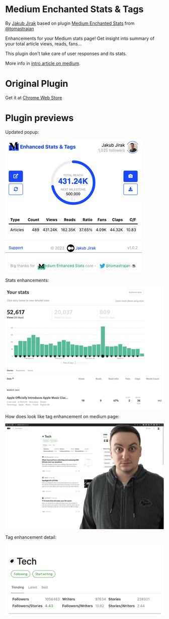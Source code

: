 # Medium Enchanted Stats & Tags 
By [Jakub Jirak](https://jakubjirak.medium.com) based on plugin [Medium Enchanted Stats](https://chrome.google.com/webstore/detail/medium-Enhanced-stats/jnomnfoenpdinfkpaaigokicgcfkomjo) from [@tomastrajan](https://twitter.com/tomastrajan)

Enhancements for your Medium stats page! Get insight into summary of your total article views, reads, fans...

This plugin don't take care of user responses and its stats.

More info in [intro article on medium](https://medium.com/@jakubjirak/medium-enhanced-stats-tags-a58da6d0480).

# Original Plugin

Get it at [Chrome Web Store](https://chrome.google.com/webstore/detail/medium-enhanced-stats/jnomnfoenpdinfkpaaigokicgcfkomjo)

# Plugin previews

Updated popup:

![Medium Enchanted Stats & Tags](https://raw.githubusercontent.com/JirakJ/medium-enhanced-stats-and-tags/master/assets/img_4.png)

Stats enhancements:

![Medium Enchanted Stats & Tags](https://raw.githubusercontent.com/JirakJ/medium-enhanced-stats-and-tags/master/assets/img_1.png)

How does look like tag enhancement on medium page:

![Medium Enchanted Stats & Tags](https://raw.githubusercontent.com/JirakJ/medium-enhanced-stats-and-tags/master/assets/img_2.png)

Tag enhancement detail:

![Medium Enchanted Stats & Tags](https://raw.githubusercontent.com/JirakJ/medium-enhanced-stats-and-tags/master/assets/img_3.png)

